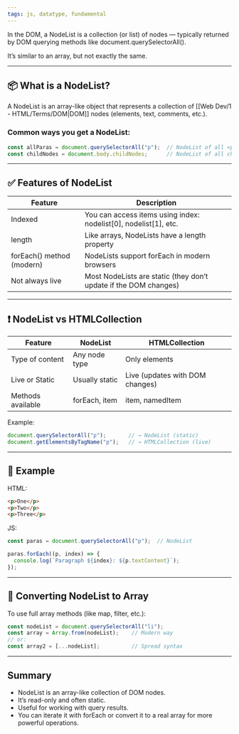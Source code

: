 ```yaml
---
tags: js, datatype, fundamental
---
```


In the DOM, a NodeList is a collection (or list) of nodes — typically returned by DOM querying methods like document.querySelectorAll().

It’s similar to an array, but not exactly the same.

---

## **📦 What is a NodeList?**

A NodeList is an array-like object that represents a collection of [[Web Dev/1 - HTML/Terms/DOM|DOM]] nodes (elements, text, comments, etc.).

### **Common ways you get a NodeList:**

```js
const allParas = document.querySelectorAll("p");  // NodeList of all <p> elements
const childNodes = document.body.childNodes;      // NodeList of all child nodes of <body>
```

---

## **✅ Features of NodeList**

|**Feature**|**Description**|
|---|---|
|Indexed|You can access items using index: nodelist[0], nodelist[1], etc.|
|length|Like arrays, NodeLists have a length property|
|forEach() method (modern)|NodeLists support forEach in modern browsers|
|Not always live|Most NodeLists are static (they don’t update if the DOM changes)|

---

## **❗ NodeList vs HTMLCollection**

|**Feature**|**NodeList**|**HTMLCollection**|
|---|---|---|
|Type of content|Any node type|Only elements|
|Live or Static|Usually static|Live (updates with DOM changes)|
|Methods available|forEach, item|item, namedItem|

Example:

```js
document.querySelectorAll("p");       // → NodeList (static)
document.getElementsByTagName("p");   // → HTMLCollection (live)
```

---

## **🧪 Example**

HTML:

```html
<p>One</p>
<p>Two</p>
<p>Three</p>
```

JS:

```js
const paras = document.querySelectorAll("p");  // NodeList

paras.forEach((p, index) => {
  console.log(`Paragraph ${index}: ${p.textContent}`);
});
```

---

## **📍 Converting NodeList to Array**

To use full array methods (like map, filter, etc.):

```js
const nodeList = document.querySelectorAll("li");
const array = Array.from(nodeList);    // Modern way
// or:
const array2 = [...nodeList];          // Spread syntax
```

---

## **Summary**

- NodeList is an array-like collection of DOM nodes.
- It’s read-only and often static.
- Useful for working with query results.
- You can iterate it with forEach or convert it to a real array for more powerful operations.